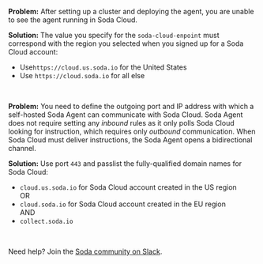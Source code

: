 **Problem:** After setting up a cluster and deploying the agent, you are unable to see the agent running in Soda Cloud.

**Solution:** The value you specify for the `soda-cloud-enpoint` must correspond with the region you selected when you signed up for a Soda Cloud account: 
* Use`https://cloud.us.soda.io` for the United States
* Use `https://cloud.soda.io` for all else

<br />

**Problem:** You need to define the outgoing port and IP address with which a self-hosted Soda Agent can communicate with Soda Cloud. Soda Agent does not require setting any *inbound* rules as it only polls Soda Cloud looking for instruction, which requires only *outbound* communication. When Soda Cloud must deliver instructions, the Soda Agent opens a bidirectional channel. 

**Solution:** Use port `443` and passlist the fully-qualified domain names for Soda Cloud:  
* `cloud.us.soda.io` for Soda Cloud account created in the US region<br />
OR <br />
* `cloud.soda.io` for Soda Cloud account created in the EU region<br />
AND<br />
* `collect.soda.io`

<br />

Need help? Join the <a href="https://community.soda.io/slack" target="_blank"> Soda community on Slack</a>.

